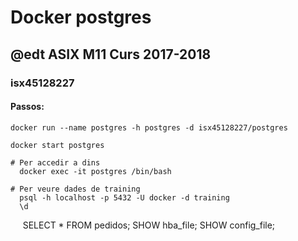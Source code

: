 # Docker postgres
## @edt ASIX M11 Curs 2017-2018
### isx45128227
#### Passos:
    docker run --name postgres -h postgres -d isx45128227/postgres
    
    docker start postgres
    
    # Per accedir a dins
      docker exec -it postgres /bin/bash
    
    # Per veure dades de training
      psql -h localhost -p 5432 -U docker -d training
      \d 
      SELECT * FROM pedidos;
      SHOW hba_file;
      SHOW config_file;
